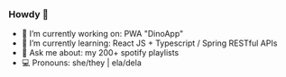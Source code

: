 ### Howdy 🤠

- 🔭 I’m currently working on: PWA "DinoApp"
- 🌱 I’m currently learning: React JS + Typescript / Spring RESTful APIs
- 💬 Ask me about: my 200+ spotify playlists 
- 💻 Pronouns: she/they | ela/dela
